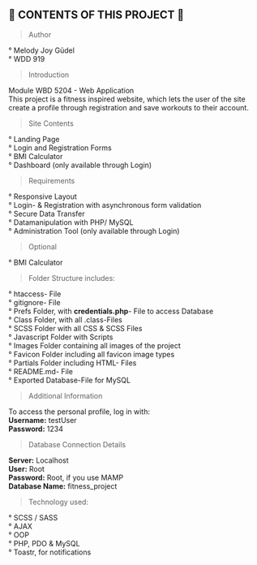 🏃‍ CONTENTS OF THIS PROJECT 👟
---------------------

> Author

° Melody Joy Güdel <br>
° WDD 919

> Introduction

Module WBD 5204 - Web Application <br>
This project is a fitness inspired website, which lets the user of the site create a profile through registration and save workouts to their account.

 > Site Contents

° Landing Page <br>
° Login and Registration Forms <br>
° BMI Calculator <br>
° Dashboard (only available through Login)<br>

 > Requirements

° Responsive Layout <br>
° Login- & Registration with asynchronous form validation<br>
° Secure Data Transfer <br>
° Datamanipulation with PHP/ MySQL <br>
° Administration Tool (only available through Login)

 > Optional

° BMI Calculator <br>

> Folder Structure includes:

° htaccess- File <br>
° gitignore- File <br>
° Prefs Folder, with <b>credentials.php</b>- File to access Database<br>
° Class Folder, with all .class-Files<br>
° SCSS Folder with all CSS & SCSS Files<br>
° Javascript Folder with Scripts<br>
° Images Folder containing all images of the project<br>
° Favicon Folder including all favicon image types <br>
° Partials Folder including HTML- Files <br>
° README.md- File<br>
° Exported Database-File for MySQL<br>

> Additional Information

To access the personal profile, log in with: <br>
<b>Username:</b> testUser <br>
<b>Password:</b> 1234 <br>

> Database Connection Details

<b>Server:</b> Localhost <br>
<b>User:</b> Root <br>
<b>Password:</b> Root, if you use MAMP <br>
<b>Database Name:</b> fitness_project <br>

> Technology used:

° SCSS / SASS <br>
° AJAX<br>
° OOP <br>
° PHP, PDO & MySQL <br>
° Toastr, for notifications<br>



